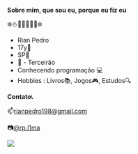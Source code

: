 **Sobre mim, que sou eu, porque eu fiz eu**

❄️⛄🎄🧊🧣🐻‍❄️❄️

- Rian Pedro
- 17y🧁
- SP📍
- 🏫 - Terceirão
- Conhecendo programação 💻
- Hobbies : Livros📚, Jogos🎮, Estudos🔍

**Contato**📞

📫rianpedro198@gmail.com

📷[@rp.l1ma](https://www.instagram.com/rp.l1ma/profilecard/?igsh=ZmN0eWR3dngxeTBi)


![](https://i.gifer.com/NyDe.gif)

